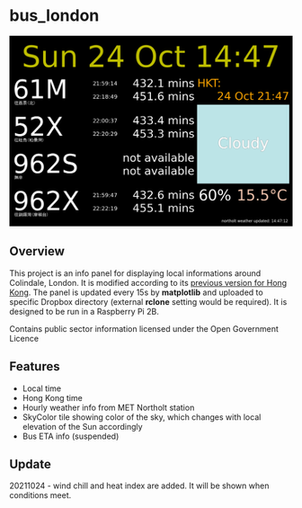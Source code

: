 # bus_london
![Screenshot](bus_london.png?raw=true "Screenshot")

## **Overview**
This project is an info panel for displaying local informations around Colindale, London. It is modified according to its [previous version for Hong Kong](https://github.com/aji-tama/bus). The panel is updated every 15s by **matplotlib** and uploaded to specific Dropbox directory (external **rclone** setting would be required).  It is designed to be run in a Raspberry Pi 2B.

Contains public sector information licensed under the Open Government Licence

## **Features**
- Local time
- Hong Kong time
- Hourly weather info from MET Northolt station
- SkyColor tile showing color of the sky, which changes with local elevation of the Sun accordingly
- Bus ETA info (suspended) 

## **Update**
20211024 - wind chill and heat index are added. It will be shown when conditions meet.


